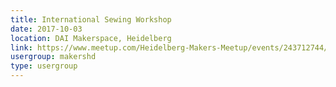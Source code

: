 ```yaml
---
title: International Sewing Workshop
date: 2017-10-03
location: DAI Makerspace, Heidelberg
link: https://www.meetup.com/Heidelberg-Makers-Meetup/events/243712744/
usergroup: makershd
type: usergroup
---
```


